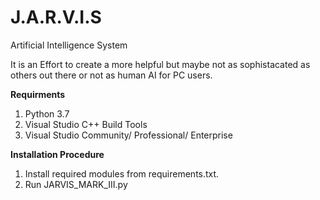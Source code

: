 # J.A.R.V.I.S
Artificial Intelligence System

It is an Effort to create a more helpful but maybe not as sophistacated as others out there or not as human AI for PC users.

**Requirments**
1. Python 3.7
2. Visual Studio C++ Build Tools
3. Visual Studio Community/ Professional/ Enterprise

**Installation Procedure**
1. Install required modules from requirements.txt.
2. Run JARVIS_MARK_III.py
